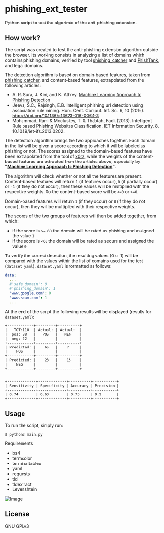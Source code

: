 # phishing_ext_tester

Python script to test the algorimto of the anti-phishing extension.

## How work?

The script was created to test the anti-phishing extension algorithm outside the browser. Its working consists in analyzing a list of domains which contains phishing domains, verified by tool [phishing_catcher](https://github.com/x0rz/phishing_catcher) and [PhishTank](https://www.phishtank.com), and legal domains.

The detection algorithm is based on domain-based features, taken from [phishing_catcher](https://github.com/x0rz/phishing_catcher), and content-based features, extrapolated from the following articles:

* A. R. Sura, J. Kini, and K. Athrey. [Machine Learning Approach to Phishing Detection](https://github.com/arvind-rs/phishing_detector/blob/master/Final%20Report/Report.pdf)
* Jeeva, S.C., Rajsingh, E.B. Intelligent phishing url detection using association rule mining. Hum. Cent. Comput. Inf. Sci. 6, 10 (2016). https://doi.org/10.1186/s13673-016-0064-3
* Mohammad, Rami & Mccluskey, T. & Thabtah, Fadi. (2013). Intelligent Rule based Phishing Websites Classification. IET Information Security. 8. 10.1049/iet-ifs.2013.0202. 

The detection algorithm brings the two approaches together. Each domain in the list will be given a score according to which it will be labeled as phishing or not.
The scores assigned to the domain-based features have been extrapolated from the tool of [x0rz](https://github.com/x0rz), while the weights of the content-based features are extracted from the articles above, especially by **"[Machine Learning Approach to Phishing Detection](https://github.com/arvind-rs/phishing_detector/blob/master/Final%20Report/Report.pdf)"**.

The algorithm will check whether or not all the features are present. Content-based features will return ```1``` (if features occur), ```0``` (if partially occur) or ```-1``` (if they do not occur), then these values will be multiplied with the respective weights. So the content-based score will be ```<=0``` or ```>=0```.

Domain-based features will return ```1``` (if they occur) or ```0``` (if they do not occur), then they will be multiplied with their respective weights.

The scores of the two groups of features will then be added together, from which:

* if the score is ```>= 60``` the domain will be rated as phishing and assigned the value ```1```
* if the score is ```<60```  the domain will be rated as secure and assigned the value ```0```

To verify the correct detection, the resulting values (0 or 1) will be compared with the values within the list of domains used for the test (```dataset.yaml```). ```dataset.yaml``` is formatted as follows:
```yaml
data:
  ...
  #'safe_domain': 0
  #'phishing_domain': 1
  'www.google.com': 0
  'www.scam.com': 1
  ...
```
At the end of the script the following results will be displayed (results for ```dataset.yaml```):
```
+------------+---------+----------+
|   TOT:110  | Actual: | Actual:  |
|  pos: 88   |   POS   |   NEG    |
|  neg: 22   |         |          |
+------------+---------+----------+
| Predicted: |    65   |    7     |
|    POS     |         |          |
+------------+---------+----------+
| Predicted: |    23   |    15    |
|    NEG     |         |          |
+------------+---------+----------+


+-------------+-------------+----------+-----------+
| Sensitivity | Specificity | Accuracy | Precision |
+-------------+-------------+----------+-----------+
| 0.74        | 0.68        | 0.73     | 0.9       |
+-------------+-------------+----------+-----------+
```
## Usage

To run the script, simply run:

```shell
$ python3 main.py 
```
Requirements

* bs4
* termcolor
* terminaltables 
* yaml
* requests
* tld
* tldextract
* Levenshtein

![Image](https://github.com/luckyluke98/phishing_ext_tester/blob/main/images/screen.gif)

## License
GNU GPLv3
